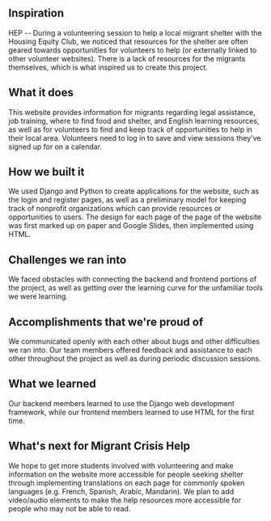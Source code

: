 ## Inspiration
HEP -- During a volunteering session to help a local migrant shelter with the Housing Equity Club, we noticed that resources for the shelter are often geared towards opportunities for volunteers to help
(or externally linked to other volunteer websites). There is a lack of resources for the migrants themselves, which is what inspired us to create this project.

## What it does
This website provides information for migrants regarding legal assistance, job training, where to find food and shelter, and English learning resources, as well as for volunteers to find and
keep track of opportunities to help in their local area. Volunteers need to log in to save and view sessions they've signed up for on a calendar.

## How we built it
We used Django and Python to create applications for the website, such as the login and register pages, as well as a preliminary model for keeping track of nonprofit organizations which can provide resources
or opportunities to users. The design for each page of the page of the website was first marked up on paper and Google Slides, then implemented using HTML.

## Challenges we ran into
We faced obstacles with connecting the backend and frontend portions of the project, as well as getting over the learning curve for the unfamiliar tools we were learning. 

## Accomplishments that we're proud of
We communicated openly with each other about bugs and other difficulties we ran into. Our team members offered feedback and assistance to each other throughout the project as well as during
periodic discussion sessions.

## What we learned
Our backend members learned to use the Django web development framework, while our frontend members learned to use HTML for the first time.

## What's next for Migrant Crisis Help
We hope to get more students involved with volunteering and make information on the website more accessible for people seeking shelter through implementing translations on each page for commonly
spoken languages (e.g. French, Spanish, Arabic, Mandarin). We plan to add video/audio elements to make the help resources more accessible for people who may not be able to read.
